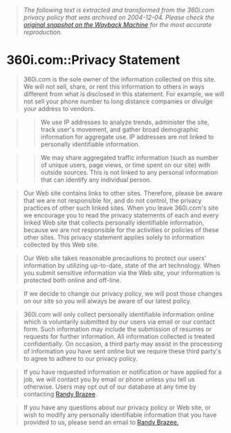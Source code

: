 > *The following text is extracted and transformed from the 360i.com privacy policy that was archived on 2004-12-04. Please check the [original snapshot on the Wayback Machine](https://web.archive.org/web/20041204014511id_/http%3A//www.360i.com/privacy.html) for the most accurate reproduction.*

# 360i.com::Privacy Statement

> 360i.com is the sole owner of the information collected on this site. We will not sell, share, or rent this information to others in ways different from what is disclosed in this statement. For example, we will not sell your phone number to long distance companies or divulge your address to vendors.  
  
> > We use IP addresses to analyze trends, administer the site, track user's movement, and gather broad demographic information for aggregate use. IP addresses are not linked to personally identifiable information.   
  
> > We may share aggregated traffic information (such as number of unique users, page views, or time spent on our site) with outside sources. This is not linked to any personal information that can identify any individual person.   
  
> Our Web site contains links to other sites. Therefore, please be aware that we are not responsible for, and do not control, the privacy practices of other such linked sites. When you leave 360i.com's site we encourage you to read the privacy statements of each and every linked Web site that collects personally identifiable information, because we are not responsible for the activities or policies of these other sites. This privacy statement applies solely to information collected by this Web site.   
  
> Our Web site takes reasonable precautions to protect our users' information by utilizing up-to-date, state of the art technology. When you submit sensitive information via the Web site, your information is protected both online and off-line.   
  
> If we decide to change our privacy policy, we will post those changes on our site so you will always be aware of our latest policy.   
  
> 360i.com will only collect personally identifiable information online which is voluntarily submitted by our users via email or our contact form. Such information may include the submission of resumes or requests for further information. All information collected is treated confidentially. On occasion, a third party may assist in the processing of information you have sent online but we require these third party's to agree to adhere to our privacy policy.   
  
> If you have requested information or notification or have applied for a job, we will contact you by email or phone unless you tell us otherwise. Users may opt out of our database at any time by contacting [Randy Brazee](mailto:randyb@360i.com).   
  
> If you have any questions about our privacy policy or Web site, or wish to modify any personally identifiable information that you have provided to us, please send an email to [Randy Brazee.](mailto:randyb@360i.com)
